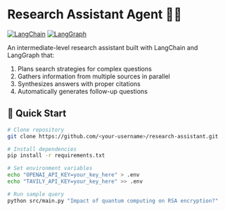 # Research Assistant Agent 🕵️‍♂️

[![LangChain](https://img.shields.io/badge/LangChain-0.1.0-blue)](https://python.langchain.com)
[![LangGraph](https://img.shields.io/badge/LangGraph-0.0.10-orange)](https://langchain-ai.github.io/langgraph)

An intermediate-level research assistant built with LangChain and LangGraph that:
1. Plans search strategies for complex questions
2. Gathers information from multiple sources in parallel
3. Synthesizes answers with proper citations
4. Automatically generates follow-up questions

## 🚀 Quick Start
```bash
# Clone repository
git clone https://github.com/<your-username>/research-assistant.git

# Install dependencies
pip install -r requirements.txt

# Set environment variables
echo "OPENAI_API_KEY=your_key_here" > .env
echo "TAVILY_API_KEY=your_key_here" >> .env

# Run sample query
python src/main.py "Impact of quantum computing on RSA encryption?"